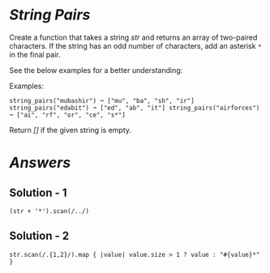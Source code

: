 # *String Pairs*

Create a function that takes a string *str* and returns an array of two-paired characters. If the string has an odd number of characters, add an asterisk `*` in the final pair.

See the below examples for a better understanding:

Examples:

`
string_pairs("mubashir") ➞ ["mu", "ba", "sh", "ir"]
string_pairs("edabit") ➞ ["ed", "ab", "it"]
string_pairs("airforces") ➞ ["ai", "rf", "or", "ce", "s*"]
`

Return *[]* if the given string is empty.


# *Answers*

## Solution - 1

`
(str + '*').scan(/../)
`

## Solution - 2

`
  str.scan(/.{1,2}/).map { |value| value.size > 1 ? value : "#{value}*" }
`
